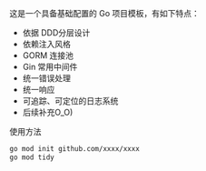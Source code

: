 这是一个具备基础配置的 Go 项目模板，有如下特点：

- 依据 DDD分层设计
- 依赖注入风格
- GORM 连接池
- Gin 常用中间件
- 统一错误处理
- 统一响应
- 可追踪、可定位的日志系统
- 后续补充O_O)

使用方法
```bash
go mod init github.com/xxxx/xxxx
go mod tidy 
```